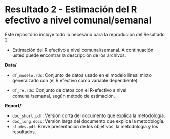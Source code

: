 # Resultado 2 - Estimación del R efectivo a nivel comunal/semanal

Este repositório incluye todo lo necesário para la reprodución del Resultado 2 
- Estimación del R efectivo a nivel comunal/semanal. A continuación usted puede 
encontrar la descripción de los archivos:

**Data/**

- `df_modelo.rds`: Conjunto de datos usado en el modelo lineal mixto 
generaizado con (el R efectivo como variable dependiente).

- `df_re.rds`: Conjunto de datos con el R-efectivo a nivel 
comunal/semanal, según método de estimación.

**Report/**

- `doc_short.pdf`: Versión corta del documento que explica la metodología.
- `doc_long.docx`: Versión larga del documento que explica la metodología.
- `slides.pdf`: Breve presentación de los objetivos, la metodología y 
los resultados.
